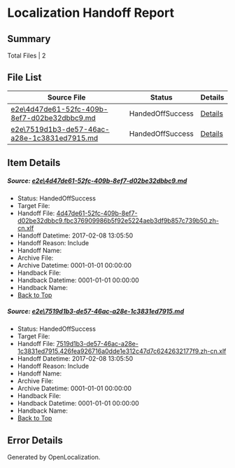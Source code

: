 # <a name='report-top'></a> Localization Handoff Report

## Summary
 Total Files | 2

## File List
 Source File | Status | Details 
 ----------- | ------ | ------- 
 [e2e\4d47de61-52fc-409b-8ef7-d02be32dbbc9.md](https://github.com/OpenLocalizationTestOrg/ol-test0/blob/76217d02dd9705d8181a3ccff11a71d939c9878a/e2e/4d47de61-52fc-409b-8ef7-d02be32dbbc9.md) | HandedOffSuccess | [Details](#b82215bef8577aba9d07e0542e08b7a122a33d2c1)
 [e2e\7519d1b3-de57-46ac-a28e-1c3831ed7915.md](https://github.com/OpenLocalizationTestOrg/ol-test0/blob/76217d02dd9705d8181a3ccff11a71d939c9878a/e2e/7519d1b3-de57-46ac-a28e-1c3831ed7915.md) | HandedOffSuccess | [Details](#90cbbee0c92891b2aa5bb1b0bc9e7ff8094742ec2)

## Item Details
##### <a name='b82215bef8577aba9d07e0542e08b7a122a33d2c1'></a> Source: [e2e\4d47de61-52fc-409b-8ef7-d02be32dbbc9.md](https://github.com/OpenLocalizationTestOrg/ol-test0/blob/76217d02dd9705d8181a3ccff11a71d939c9878a/e2e/4d47de61-52fc-409b-8ef7-d02be32dbbc9.md)
* Status: HandedOffSuccess
* Target File: 
* Handoff File: [4d47de61-52fc-409b-8ef7-d02be32dbbc9.fbc376909986b5f92e5224aeb3df9b857c739b50.zh-cn.xlf](https://github.com/OpenLocalizationTestOrg/ol-test0-handoff/blob/a8e0964a7f369217f72c4f26d462024a4066cc43/ol-handoff/OpenLocalizationTestOrg/ol-test0-zhcn/shujia/ht/4d47de61-52fc-409b-8ef7-d02be32dbbc9.fbc376909986b5f92e5224aeb3df9b857c739b50.zh-cn.xlf)
* Handoff Datetime: 2017-02-08 13:05:50
* Handoff Reason: Include
* Handoff Name: 
* Archive File: 
* Archive Datetime: 0001-01-01 00:00:00
* Handback File: 
* Handback Datetime: 0001-01-01 00:00:00
* Handback Name: 
* [Back to Top](#report-top)

##### <a name='90cbbee0c92891b2aa5bb1b0bc9e7ff8094742ec2'></a> Source: [e2e\7519d1b3-de57-46ac-a28e-1c3831ed7915.md](https://github.com/OpenLocalizationTestOrg/ol-test0/blob/76217d02dd9705d8181a3ccff11a71d939c9878a/e2e/7519d1b3-de57-46ac-a28e-1c3831ed7915.md)
* Status: HandedOffSuccess
* Target File: 
* Handoff File: [7519d1b3-de57-46ac-a28e-1c3831ed7915.426fea926716a0dde1e312c47d7c6242632177f9.zh-cn.xlf](https://github.com/OpenLocalizationTestOrg/ol-test0-handoff/blob/a8e0964a7f369217f72c4f26d462024a4066cc43/ol-handoff/OpenLocalizationTestOrg/ol-test0-zhcn/shujia/ht/7519d1b3-de57-46ac-a28e-1c3831ed7915.426fea926716a0dde1e312c47d7c6242632177f9.zh-cn.xlf)
* Handoff Datetime: 2017-02-08 13:05:50
* Handoff Reason: Include
* Handoff Name: 
* Archive File: 
* Archive Datetime: 0001-01-01 00:00:00
* Handback File: 
* Handback Datetime: 0001-01-01 00:00:00
* Handback Name: 
* [Back to Top](#report-top)


## Error Details

Generated by OpenLocalization.
